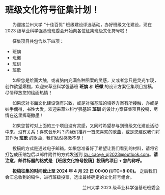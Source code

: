 # 班级文化符号征集计划！

&nbsp;&nbsp;&nbsp;&nbsp;&nbsp;&nbsp;为迎接兰州大学 “十佳百优” 班级建设评选活动，办好班级文化建设，现在 2023 级草业科学强基班班委会开始向各位征集班级文化符号啦！

&nbsp;&nbsp;&nbsp;&nbsp;&nbsp;&nbsp;征集项目共包含以下四项：

- 班旗
- 班徽
- 班训
- 班歌

&nbsp;&nbsp;&nbsp;&nbsp;&nbsp;&nbsp;如果您是绘画大触，或者脑内充满各种图案的灵感，又或者您只是灵光乍现，创作欲望爆棚，欢迎来草业科学强基班 **班旗** 和 **班徽** 的设计方案征集项目投稿，尽情释放您的绘画热情！

&nbsp;&nbsp;&nbsp;&nbsp;&nbsp;&nbsp;如果您对书面文化建设饶有兴致，或是对强基班的培养方案有所接触，亦或是妙手偶得，书性大发，欢迎来草业科学强基班 **班训** 的设计方案征集项目投稿，尽情在这里挥毫撒墨！

&nbsp;&nbsp;&nbsp;&nbsp;&nbsp;&nbsp;如果您暂时对上面的三个项目没有灵感，又同时希望参与到班级文化建设活动中来，没有关系！喜欢音乐吗？向我们推荐一首您喜欢的歌曲，或是您建议我们将其作为 **班歌** 的歌曲，我们依然感激不尽！

&nbsp;&nbsp;&nbsp;&nbsp;&nbsp;&nbsp;投稿的方式是通过电子邮箱。如果您准备好了希望让我们看到的材料，请将它打包成压缩包后以邮件附件的方式发送到 [lzu_caoye_qj2023@outlook.com](mailto:lzu_caoye_qj2023@outlook.com)。**请注意，邮件标题的格式是 【班级文化符号投稿】投稿的项目 + 您的称呼。**

&nbsp;&nbsp;&nbsp;&nbsp;&nbsp;&nbsp;**投稿征集的时间截止至 2024 年 4 月 22 日 00:00 (UTC+8:00)。** 之后我们会汇总收到的稿件，进行班级投票，选出最终确定的文化符号组合。



<p style="text-align: right;">兰州大学 2023 级草业科学强基班班委会</p>